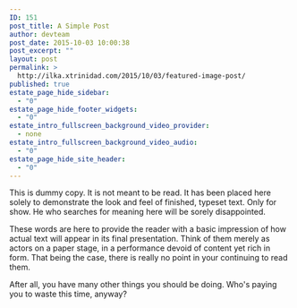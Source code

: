 ```yaml
---
ID: 151
post_title: A Simple Post
author: devteam
post_date: 2015-10-03 10:00:38
post_excerpt: ""
layout: post
permalink: >
  http://ilka.xtrinidad.com/2015/10/03/featured-image-post/
published: true
estate_page_hide_sidebar:
  - "0"
estate_page_hide_footer_widgets:
  - "0"
estate_intro_fullscreen_background_video_provider:
  - none
estate_intro_fullscreen_background_video_audio:
  - "0"
estate_page_hide_site_header:
  - "0"
---
```

This is dummy copy. It is not meant to be read. It has been placed here solely to demonstrate the look and feel of finished, typeset text. Only for show. He who searches for meaning here will be sorely disappointed.

These words are here to provide the reader with a basic impression of how actual text will appear in its final presentation. Think of them merely as actors on a paper stage, in a performance devoid of content yet rich in form. That being the case, there is really no point in your continuing to read them.

After all, you have many other things you should be doing. Who's paying you to waste this time, anyway?